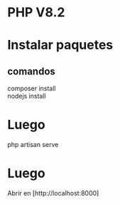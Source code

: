 # PHP V8.2
# Instalar paquetes

## comandos
composer install  
nodejs install

# Luego
php artisan serve

# Luego
Abrir en [http://localhost:8000]

